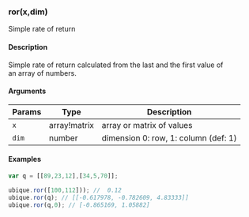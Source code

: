 ### ror(x,dim)

Simple rate of return


#### Description

Simple rate of return calculated from the last and the first value of  
an array of numbers.  



#### Arguments

|Params|Type|Description
|---------|----|-----------
|`x` | array!matrix | array or matrix of values
|`dim` | number | dimension 0: row, 1: column (def: 1)


#### Examples

```js
var q = [[89,23,12],[34,5,70]];

ubique.ror([100,112])); //  0.12
ubique.ror(q); // [[-0.617978, -0.782609, 4.83333]]
ubique.ror(q,0); // [-0.865169, 1.05882]
```

